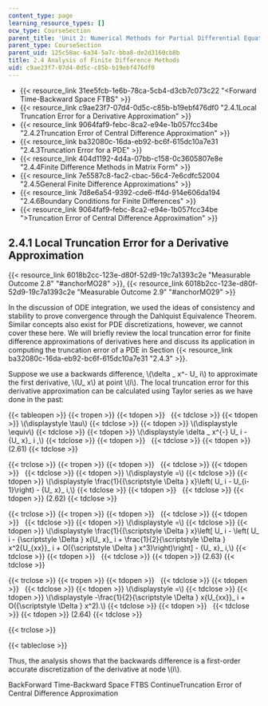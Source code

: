 ```yaml
---
content_type: page
learning_resource_types: []
ocw_type: CourseSection
parent_title: 'Unit 2: Numerical Methods for Partial Differential Equations'
parent_type: CourseSection
parent_uid: 125c58ac-6a34-5a7c-bba8-de2d3160cb8b
title: 2.4 Analysis of Finite Difference Methods
uid: c9ae23f7-07d4-0d5c-c85b-b19ebf476df0
---
```


*   {{< resource_link 31ee5fcb-1e6b-78ca-5cb4-d3cb7c073c22 "\<Forward Time-Backward Space FTBS" >}}
*   {{< resource_link c9ae23f7-07d4-0d5c-c85b-b19ebf476df0 "2.4.1Local Truncation Error for a Derivative Approximation" >}}
*   {{< resource_link 9064faf9-febc-8ca2-e94e-1b057fcc34be "2.4.2Truncation Error of Central Difference Approximation" >}}
*   {{< resource_link ba32080c-16da-eb92-bc6f-615dc10a7e31 "2.4.3Truncation Error for a PDE" >}}
*   {{< resource_link 404d1192-4d4a-07bb-c158-0c3605807e8e "2.4.4Finite Difference Methods in Matrix Form" >}}
*   {{< resource_link 7e5587c8-fac2-cbac-56c4-7e6cdfc52004 "2.4.5General Finite Difference Approximations" >}}
*   {{< resource_link 7d8e6a54-9392-cde6-ff4d-914e606da194 "2.4.6Boundary Conditions for Finite Differences" >}}
*   {{< resource_link 9064faf9-febc-8ca2-e94e-1b057fcc34be "\>Truncation Error of Central Difference Approximation" >}}

2.4.1 Local Truncation Error for a Derivative Approximation
-----------------------------------------------------------

{{< resource_link 6018b2cc-123e-d80f-52d9-19c7a1393c2e "Measurable Outcome 2.8" "#anchorMO28" >}}, {{< resource_link 6018b2cc-123e-d80f-52d9-19c7a1393c2e "Measurable Outcome 2.9" "#anchorMO29" >}}

In the discussion of ODE integration, we used the ideas of consistency and stability to prove convergence through the Dahlquist Equivalence Theorem. Similar concepts also exist for PDE discretizations, however, we cannot cover these here. We will briefly review the local truncation error for finite difference approximations of derivatives here and discuss its application in computing the truncation error of a PDE in Section {{< resource_link ba32080c-16da-eb92-bc6f-615dc10a7e31 "2.4.3" >}}.

Suppose we use a backwards difference, \\(\\delta \_ x^- U\_ i\\) to approximate the first derivative, \\(U\_ x\\) at point \\(i\\). The local truncation error for this derivative approximation can be calculated using Taylor series as we have done in the past:

{{< tableopen >}}
{{< tropen >}}
{{< tdopen >}}
 
{{< tdclose >}}
{{< tdopen >}}
\\(\\displaystyle \\tau\\)
{{< tdclose >}}
{{< tdopen >}}
\\(\\displaystyle \\equiv\\)
{{< tdclose >}}
{{< tdopen >}}
\\(\\displaystyle \\delta \_ x^{-} U\_ i - {U\_ x}\_ i ,\\)
{{< tdclose >}}
{{< tdopen >}}
 
{{< tdclose >}}
{{< tdopen >}}
(2.61)
{{< tdclose >}}

{{< trclose >}}
{{< tropen >}}
{{< tdopen >}}
 
{{< tdclose >}}
{{< tdopen >}}
 
{{< tdclose >}}
{{< tdopen >}}
\\(\\displaystyle =\\)
{{< tdclose >}}
{{< tdopen >}}
\\(\\displaystyle \\frac{1}{{\\scriptstyle \\Delta } x}\\left( U\_ i - U\_{i-1}\\right) - {U\_ x}\_ i,\\)
{{< tdclose >}}
{{< tdopen >}}
 
{{< tdclose >}}
{{< tdopen >}}
(2.62)
{{< tdclose >}}

{{< trclose >}}
{{< tropen >}}
{{< tdopen >}}
 
{{< tdclose >}}
{{< tdopen >}}
 
{{< tdclose >}}
{{< tdopen >}}
\\(\\displaystyle =\\)
{{< tdclose >}}
{{< tdopen >}}
\\(\\displaystyle \\frac{1}{{\\scriptstyle \\Delta } x}\\left\[ U\_ i - \\left( U\_ i - {\\scriptstyle \\Delta } x{U\_ x}\_ i + \\frac{1}{2}{\\scriptstyle \\Delta } x^2{U\_{xx}}\_ i + O({\\scriptstyle \\Delta } x^3)\\right)\\right\] - {U\_ x}\_ i,\\)
{{< tdclose >}}
{{< tdopen >}}
 
{{< tdclose >}}
{{< tdopen >}}
(2.63)
{{< tdclose >}}

{{< trclose >}}
{{< tropen >}}
{{< tdopen >}}
 
{{< tdclose >}}
{{< tdopen >}}
 
{{< tdclose >}}
{{< tdopen >}}
\\(\\displaystyle =\\)
{{< tdclose >}}
{{< tdopen >}}
\\(\\displaystyle -\\frac{1}{2}{\\scriptstyle \\Delta } x{U\_{xx}}\_ i + O({\\scriptstyle \\Delta } x^2).\\)
{{< tdclose >}}
{{< tdopen >}}
 
{{< tdclose >}}
{{< tdopen >}}
(2.64)
{{< tdclose >}}

{{< trclose >}}

{{< tableclose >}}

Thus, the analysis shows that the backwards difference is a first-order accurate discretization of the derivative at node \\(i\\).

BackForward Time-Backward Space FTBS ContinueTruncation Error of Central Difference Approximation